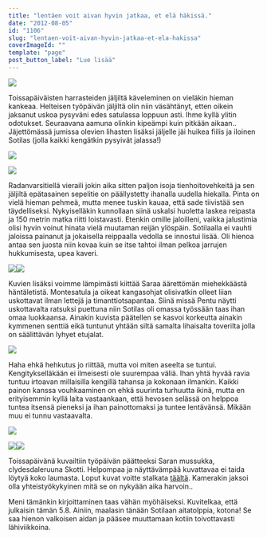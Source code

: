 ```yaml
---
title: "lentäen voit aivan hyvin jatkaa, et elä häkissä."
date: "2012-08-05"
id: "1106"
slug: "lentaen-voit-aivan-hyvin-jatkaa-et-ela-hakissa"
coverImageId: ""
template: "page"
post_button_label: "Lue lisää"
---
```


[![](/images/IMG_8916.png)](http://4.bp.blogspot.com/-yhOpzSuKu1U/UB69OsYBkpI/AAAAAAAAA_k/BaTREfIscY8/s1600/IMG_8916.png)

  
Toissapäiväisten harrasteiden jäljiltä käveleminen on vieläkin hieman kankeaa. Helteisen työpäivän jäljiltä olin niin väsähtänyt, etten oikein jaksanut uskoa pysyväni edes satulassa loppuun asti. Ihme kyllä ylitin odotukset. Seuraavana aamuna olinkin kipeämpi kuin pitkään aikaan.. Jäjettömässä jumissa olevien lihasten lisäksi jäljelle jäi huikea fiilis ja iloinen Sotilas (jolla kaikki kengätkin pysyivät jalassa!)  
  

[![](/images/IMG_9028.png)](http://3.bp.blogspot.com/-7t4C53lwTdM/UB69ICaWQJI/AAAAAAAAA_M/yYB65KNaGYw/s1600/IMG_9028.png)

  

[![](/images/IMG_8982.png)](http://4.bp.blogspot.com/-QHHKEl3_X9o/UB69RDxo27I/AAAAAAAAA_s/yBp1K6rUVNI/s1600/IMG_8982.png)

  
Radanvarsitiellä vieraili jokin aika sitten paljon isoja tienhoitovehkeitä ja sen jäljiltä epätasainen sepelitie on päällystetty ihanalla uudella hiekalla. Pinta on vielä hieman pehmeä, mutta menee tuskin kauaa, että sade tiivistää sen täydelliseksi. Nykyiselläkin kunnollaan siinä uskalsi huoletta laskea reipasta ja 150 metrin matka riitti loistavasti. Etenkin omille jaloilleni, vaikka jalustimia olisi hyvin voinut hinata vielä muutaman reijän ylöspäin. Sotilaalla ei vauhti jaloissa painanut ja jokaisella reippaalla vedolla se innostui lisää. Oli hienoa antaa sen juosta niin kovaa kuin se itse tahtoi ilman pelkoa jarrujen hukkumisesta, upea kaveri.  
  

[![](/images/IMG_8853.png)](http://2.bp.blogspot.com/-hSSrnZVlcw4/UB69XZT0OdI/AAAAAAAAA_8/vmosNhAU7Z8/s1600/IMG_8853.png)[![](/images/IMG_8901.png)](http://1.bp.blogspot.com/-mz1JW4H5zO4/UB69NC7nr9I/AAAAAAAAA_c/BX1bRClj15g/s1600/IMG_8901.png)

  
Kuvien lisäksi voimme lämpimästi kiittää Saraa äärettömän miehekkäästä häntäletistä. Montesatula ja oikeat kangasohjat olisivatkin olleet liian uskottavat ilman lettejä ja timanttiotsapantaa. Siinä missä Pentu näytti uskottavalta ratsuksi puettuna niin Sotilas oli omassa työssään taas ihan omaa luokkaansa. Ainakin kuvista päätellen se kasvoi korkeutta ainakin kymmenen senttiä eikä tuntunut yhtään siltä samalta lihaisalta toverilta jolla on säälittävän lyhyet etujalat.  
  

[![](/images/jee2.png)](http://1.bp.blogspot.com/-Jh3wGT86EFY/UB69JtaqgbI/AAAAAAAAA_U/PTfaxt_hl9I/s1600/jee2.png)

  
Haha ehkä hehkutus jo riittää, mutta voi miten aseelta se tuntui. Kengitykselläkään ei ilmeisesti ole suurempaa väliä. Ihan yhtä hyvää ravia tuntuu irtoavan millaisilla kengillä tahansa ja kokonaan ilmankin. Kaikki painon kanssa vouhkaaminen on ehkä suurinta turhuutta ikinä, mutta en erityisemmin kyllä laita vastaankaan, että hevosen selässä on helppoa tuntea itsensä pieneksi ja ihan painottomaksi ja tuntee lentävänsä. Mikään muu ei tunnu vastaavalta.  
  

[![](/images/IMG_8605.png)](http://2.bp.blogspot.com/-pXEyPZOFtQM/UB69AJizo4I/AAAAAAAAA_E/8NTRv6qE82Y/s1600/IMG_8605.png)

[![](/images/IMG_8742.png)](http://1.bp.blogspot.com/-GAtC3h5Q6pI/UB689EMCKlI/AAAAAAAAA-8/1Z0arV2OAXk/s1600/IMG_8742.png)[![](/images/IMG_8704.png)](http://2.bp.blogspot.com/-VkGN_HfeIDc/UB686WD7T2I/AAAAAAAAA-0/mQZuf_PrMxA/s1600/IMG_8704.png)

  
Toissapäivänä kuvailtiin työpäivän päätteeksi Saran mussukka, clydesdaleruuna Skotti. Helpompaa ja näyttävämpää kuvattavaa ei taida löytyä koko laumasta. Loput kuvat voitte stalkata [täältä](http://maisaw.otukset.fi/kuvat/2012/Arclid+Scottish+Lad/). Kamerakin jaksoi olla yhteistyökykyinen mitä se on nykyään aika harvoin..  
  
Meni tämänkin kirjoittaminen taas vähän myöhäiseksi. Kuvitelkaa, että julkaisin tämän 5.8. Ainiin, maalasin tänään Sotilaan aitatolppia, kotona! Se saa hienon valkoisen aidan ja pääsee muuttamaan kotiin toivottavasti lähiviikkoina.
